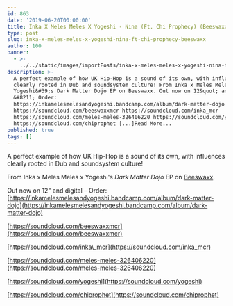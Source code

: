 ```yaml
---
id: 863
date: '2019-06-20T00:00:00'
title: Inka X Meles Meles X Yogeshi - Nina (Ft. Chi Prophecy) (Beeswaxx) - Loose Lips
type: post
slug: inka-x-meles-meles-x-yogeshi-nina-ft-chi-prophecy-beeswaxx
author: 100
banner:
  - >-
    ../../static/images/importPosts/inka-x-meles-meles-x-yogeshi-nina-ft-chi-prophecy-beeswaxx/image863.jpeg
description: >-
  A perfect example of how UK Hip-Hop is a sound of its own, with influences
  clearly rooted in Dub and soundsystem culture! From Inka x Meles Meles x
  Yogeshi&#39;s Dark Matter Dojo EP on Beeswaxx. Out now on 12&quot; and digital
  &#8211; Order:
  https://inkamelesmelesandyogeshi.bandcamp.com/album/dark-matter-dojo
  https://soundcloud.com/beeswaxxmcr https://soundcloud.com/inka_mcr
  https://soundcloud.com/meles-meles-326406220 https://soundcloud.com/yogeshi
  https://soundcloud.com/chiprophet [...]Read More...
published: true
tags: []
---
```

A perfect example of how UK Hip-Hop is a sound of its own, with influences clearly rooted in Dub and soundsystem culture!

From Inka x Meles Meles x Yogeshi's _Dark Matter Dojo_ EP on [Beeswaxx](https://www.residentadvisor.net/promoter.aspx?id=64144).

Out now on 12" and digital – Order: [](https://inkamelesmelesandyogeshi.bandcamp.com/album/dark-matter-dojo)[https://inkamelesmelesandyogeshi.bandcamp.com/album/dark-matter-dojo](https://inkamelesmelesandyogeshi.bandcamp.com/album/dark-matter-dojo)

[](https://soundcloud.com/beeswaxxmcr)[https://soundcloud.com/beeswaxxmcr](https://soundcloud.com/beeswaxxmcr)

[https://soundcloud.com/inka\_mcr](https://soundcloud.com/inka_mcr)

[](https://soundcloud.com/meles-meles-326406220)[https://soundcloud.com/meles-meles-326406220](https://soundcloud.com/meles-meles-326406220)

[](https://soundcloud.com/yogeshi)[https://soundcloud.com/yogeshi](https://soundcloud.com/yogeshi)

[](https://soundcloud.com/chiprophet)[https://soundcloud.com/chiprophet](https://soundcloud.com/chiprophet)